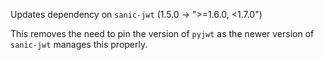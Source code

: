 Updates dependency on `sanic-jwt` (1.5.0 -> ">=1.6.0, <1.7.0")

This removes the need to pin the version of `pyjwt` as the newer version of `sanic-jwt`
manages this properly.
